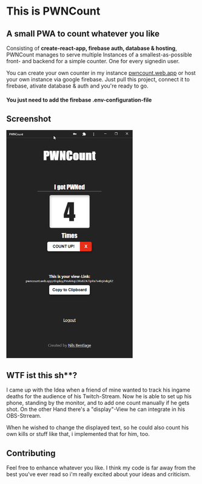 # This is PWNCount
## A small PWA to count whatever you like

Consisting of **create-react-app, firebase auth, database & hosting**, PWNCount manages to serve multiple Instances of a smallest-as-possible front- and backend for a simple counter. One for every signedin user.

You can create your own counter in my instance [pwncount.web.app](pwncount.web.app) or host your own instance via google firebase. Just pull this project, connect it to firebase, ativate database & auth and you're ready to go. 

#### You just need to add the firebase .env-configuration-file

## Screenshot
<img src="./screenshot.png" height="600" />


## WTF ist this sh**?

I came up with the Idea when a friend of mine wanted to track his ingame deaths for the audience of his Twitch-Stream. Now he is able to set up his phone, standing by the monitor, and to add one count manually if he gets shot. On the other Hand there's a "display"-View he can integrate in his OBS-Strream. 

When he wished to change the displayed text, so he could also count his own kills or stuff like that, i implemented that for him, too.

## Contributing

Feel free to enhance whatever you like. I think my code is far away from the best you've ever read so i'm really excited about your ideas and criticism.